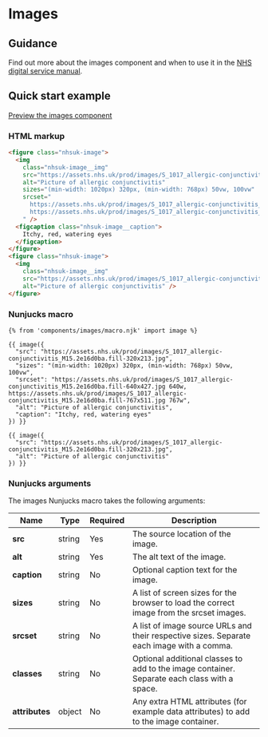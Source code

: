 # Images

## Guidance

Find out more about the images component and when to use it in the [NHS digital service manual](https://service-manual.nhs.uk/design-system/components/images).

## Quick start example

[Preview the images component](https://nhsuk.github.io/nhsuk-frontend/components/images/index.html)

### HTML markup

```html
<figure class="nhsuk-image">
  <img
    class="nhsuk-image__img"
    src="https://assets.nhs.uk/prod/images/S_1017_allergic-conjunctivitis_M15.2e16d0ba.fill-320x213.jpg"
    alt="Picture of allergic conjunctivitis"
    sizes="(min-width: 1020px) 320px, (min-width: 768px) 50vw, 100vw"
    srcset="
      https://assets.nhs.uk/prod/images/S_1017_allergic-conjunctivitis_M15.2e16d0ba.fill-640x427.jpg 640w,
      https://assets.nhs.uk/prod/images/S_1017_allergic-conjunctivitis_M15.2e16d0ba.fill-767x511.jpg 767w
    " />
  <figcaption class="nhsuk-image__caption">
    Itchy, red, watering eyes
  </figcaption>
</figure>
<figure class="nhsuk-image">
  <img
    class="nhsuk-image__img"
    src="https://assets.nhs.uk/prod/images/S_1017_allergic-conjunctivitis_M15.2e16d0ba.fill-320x213.jpg"
    alt="Picture of allergic conjunctivitis" />
</figure>
```

### Nunjucks macro

```
{% from 'components/images/macro.njk' import image %}

{{ image({
  "src": "https://assets.nhs.uk/prod/images/S_1017_allergic-conjunctivitis_M15.2e16d0ba.fill-320x213.jpg",
  "sizes": "(min-width: 1020px) 320px, (min-width: 768px) 50vw, 100vw",
  "srcset": "https://assets.nhs.uk/prod/images/S_1017_allergic-conjunctivitis_M15.2e16d0ba.fill-640x427.jpg 640w, https://assets.nhs.uk/prod/images/S_1017_allergic-conjunctivitis_M15.2e16d0ba.fill-767x511.jpg 767w",
  "alt": "Picture of allergic conjunctivitis",
  "caption": "Itchy, red, watering eyes"
}) }}

{{ image({
  "src": "https://assets.nhs.uk/prod/images/S_1017_allergic-conjunctivitis_M15.2e16d0ba.fill-320x213.jpg",
  "alt": "Picture of allergic conjunctivitis"
}) }}
```

### Nunjucks arguments

The images Nunjucks macro takes the following arguments:

| Name           | Type   | Required | Description                                                                                  |
| -------------- | ------ | -------- | -------------------------------------------------------------------------------------------- |
| **src**        | string | Yes      | The source location of the image.                                                            |
| **alt**        | string | Yes      | The alt text of the image.                                                                   |
| **caption**    | string | No       | Optional caption text for the image.                                                         |
| **sizes**      | string | No       | A list of screen sizes for the browser to load the correct image from the srcset images.     |
| **srcset**     | string | No       | A list of image source URLs and their respective sizes. Separate each image with a comma.    |
| **classes**    | string | No       | Optional additional classes to add to the image container. Separate each class with a space. |
| **attributes** | object | No       | Any extra HTML attributes (for example data attributes) to add to the image container.       |
